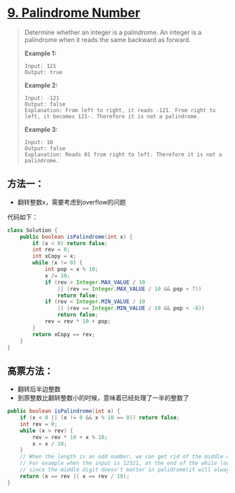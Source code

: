 # [9. Palindrome Number](1)

> Determine whether an integer is a palindrome. An integer is a palindrome when it reads the same backward as forward.
>
> **Example 1:**
>
> ```
> Input: 121
> Output: true
> ```
>
> **Example 2:**
>
> ```
> Input: -121
> Output: false
> Explanation: From left to right, it reads -121. From right to left, it becomes 121-. Therefore it is not a palindrome.
> ```
>
> **Example 3:**
>
> ```
> Input: 10
> Output: false
> Explanation: Reads 01 from right to left. Therefore it is not a palindrome.
> ```



## 方法一：

* 翻转整数x，需要考虑到overflow的问题



代码如下：

```java
class Solution {
    public boolean isPalindrome(int x) {
        if (x < 0) return false;
        int rev = 0;
        int xCopy = x;
        while (x != 0) {
            int pop = x % 10;
            x /= 10;
            if (rev > Integer.MAX_VALUE / 10 
                || (rev == Integer.MAX_VALUE / 10 && pop > 7)) 
                return false;
            if (rev < Integer.MIN_VALUE / 10 
                || (rev == Integer.MIN_VALUE / 10 && pop < -8)) 
                return false;
            rev = rev * 10 + pop;
        }
        return xCopy == rev;
    }
}
```



## 高票方法：

* 翻转后半边整数
* 到原整数比翻转整数小的时候，意味着已经处理了一半的整数了

```java
public boolean isPalindrome(int x) {
    if (x < 0 || (x != 0 && x % 10 == 0)) return false;
    int rev = 0;
    while (x > rev) {
        rev = rev * 10 + x % 10;
        x = x / 10;
    }
    // When the length is an odd number, we can get rid of the middle digit by revertedNumber/10
    // For example when the input is 12321, at the end of the while loop we get x = 12, revertedNumber = 123,
    // since the middle digit doesn't matter in palidrome(it will always equal to itself), we can simply get rid of it.
    return (x == rev || x == rev / 10);
}
```



[1]: https://leetcode.com/problems/palindrome-number/
